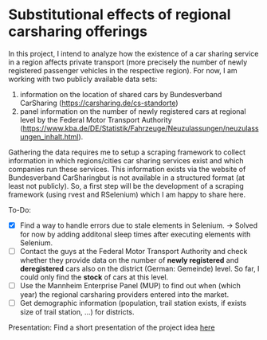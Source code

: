 # Substitutional effects of regional carsharing offerings

In this project, I intend to analyze how the existence of a car sharing service in a region affects private transport (more precisely the number of newly registered passenger vehicles in the respective region). For now, I am working with two publicly available data sets:
1. information on the location of shared cars by Bundesverband CarSharing (https://carsharing.de/cs-standorte)
2. panel information on the number of newly registered cars at regional level by the Federal Motor Transport Authority (https://www.kba.de/DE/Statistik/Fahrzeuge/Neuzulassungen/neuzulassungen_inhalt.html). 

Gathering the data requires me to setup a scraping framework to collect information in which regions/cities car sharing services exist and which companies run these services. This information exists via the website of Bundesverband CarSharingbut is not available in a structured format (at least not publicly). So, a first step will be the development of a scraping framework (using rvest and RSelenium) which I am happy to share here.


To-Do:
- [x] Find a way to handle errors due to stale elements in Selenium. -> Solved for now by adding additonal sleep times after executing elements with Selenium.
- [ ] Contact the guys at the Federal Motor Transport Authority and check whether they provide data on the number of **newly registered** and **deregistered** cars also on the district (German: Gemeinde) level. So far, I could only find the **stock** of cars at this level.
- [ ] Use the Mannheim Enterprise Panel (MUP) to find out when (which year) the regional carsharing providers entered into the market.
- [ ] Get demographic information (population, trail station exists, if exists size of trail station, ...) for districts.

Presentation:
Find a short presentation of the project idea [here](https://raw.githack.com/julienOlivier3/carsharing/main/03_Presentation/short_presentation.html)
